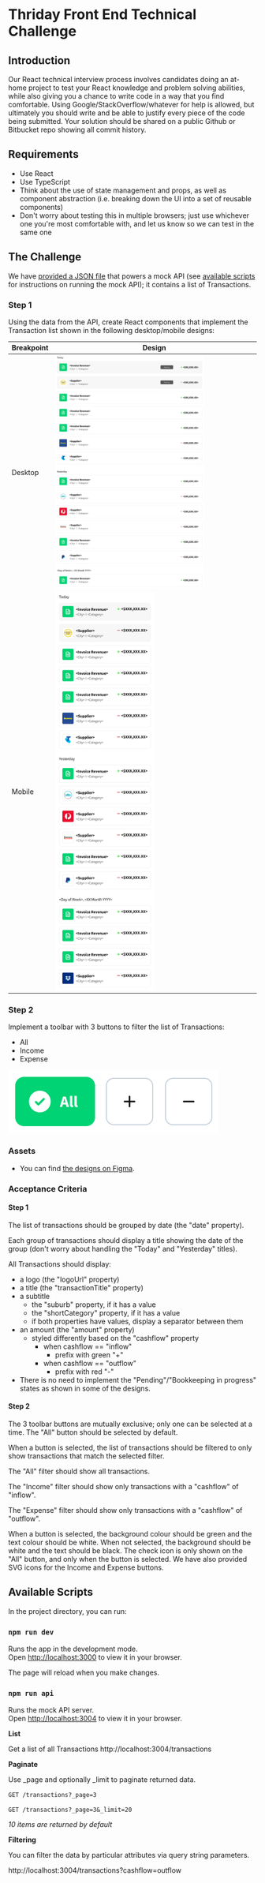 # Thriday Front End Technical Challenge

## Introduction

Our React technical interview process involves candidates doing an at-home project to test your React knowledge and problem solving abilities, while also giving you a chance to write code in a way that you find comfortable.
Using Google/StackOverflow/whatever for help is allowed, but ultimately you should write and be able to justify every piece of the code being submitted.
Your solution should be shared on a public Github or Bitbucket repo showing all commit history.

## Requirements

* Use React
* Use TypeScript
* Think about the use of state management and props, as well as component abstraction (i.e. breaking down the UI into a set of reusable components)
* Don't worry about testing this in multiple browsers; just use whichever one you're most comfortable with, and let us know so we can test in the same one

## The Challenge

We have [provided a JSON file](data/db.json) that powers a mock API (see [available scripts](#available-scripts) for instructions on running the mock API); it contains a list of Transactions. 

### Step 1

Using the data from the API, create React components that implement the Transaction list shown in the following desktop/mobile designs:

| Breakpoint      | Design      |
|------------|-------------|
| Desktop | <img src="screens/desktop.png" width="75%" height="75%" />  |
| Mobile | <img src="screens/mobile.png" width="50%" height="50%" /> |


### Step 2

Implement a toolbar with 3 buttons to filter the list of Transactions:

* All
* Income
* Expense

<img src="screens/toolbar.png" />


### Assets

* You can find [the designs on Figma](https://www.figma.com/design/CkejoJbdFNwKJGv0aBSzWE/Transactions-(Dev-test)?m=auto&t=8AccDG8Ku6jzoTzD-6).

### Acceptance Criteria

#### Step 1

The list of transactions should be grouped by date (the "date" property).

Each group of transactions should display a title showing the date of the group (don't worry about handling the "Today" and "Yesterday" titles).

All Transactions should display:

* a logo (the "logoUrl" property)
* a title (the "transactionTitle" property)
* a subtitle
  * the "suburb" property, if it has a value
  * the "shortCategory" property, if it has a value
  * if both properties have values, display a separator between them
* an amount (the "amount" property)
  * styled differently based on the "cashflow" property
    * when cashflow == "inflow"
      * prefix with green "+"
    * when cashflow == "outflow"
      * prefix with red "-"
* There is no need to implement the "Pending"/"Bookkeeping in progress" states as shown in some of the designs.

#### Step 2

The 3 toolbar buttons are mutually exclusive; only one can be selected at a time. The "All" button should be selected by default.

When a button is selected, the list of transactions should be filtered to only show transactions that match the selected filter.

The "All" filter should show all transactions.

The "Income" filter should show only transactions with a "cashflow" of "inflow".

The "Expense" filter should show only transactions with a "cashflow" of "outflow".

When a button is selected, the background colour should be green and the text colour should be white.
When not selected, the background should be white and the text should be black.
The check icon is only shown on the "All" button, and only when the button is selected.
We have also provided SVG icons for the Income and Expense buttons.


## Available Scripts

In the project directory, you can run:

### `npm run dev`

Runs the app in the development mode.\
Open [http://localhost:3000](http://localhost:3000) to view it in your browser.

The page will reload when you make changes.

### `npm run api`

Runs the mock API server.\
Open [http://localhost:3004](http://localhost:3004) to view it in your browser.

**List**

Get a list of all Transactions
http://localhost:3004/transactions

**Paginate**

Use \_page and optionally \_limit to paginate returned data.

```
GET /transactions?_page=3
```

```
GET /transactions?_page=3&_limit=20
```

_10 items are returned by default_

**Filtering**

You can filter the data by particular attributes via query string parameters.

http://localhost:3004/transactions?cashflow=outflow